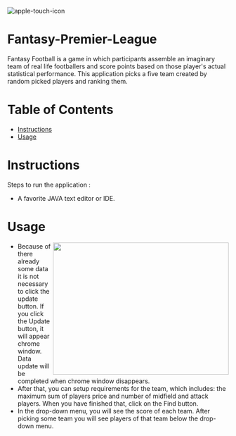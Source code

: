 ![apple-touch-icon](https://user-images.githubusercontent.com/18104045/31047476-b702c8c4-a60b-11e7-82f3-3efd1d192306.png)
# Fantasy-Premier-League
Fantasy Football is a  game in which participants assemble an imaginary team of real life footballers and score points based on those player's actual statistical performance. This application picks a five team created by random picked players and ranking them.
# Table of Contents

* [Instructions](#instructions)
* [Usage](#usage)

# <a name="instructions"></a>Instructions
Steps to run the application : 
   * A favorite JAVA text editor or IDE.
# <a name="Usage"></a>Usage
* <img align="right" width="400" height="300" src="https://user-images.githubusercontent.com/18104045/31203364-12105bb0-a967-11e7-822d-19216c7a2483.png"> Because of there already some data it is not necessary to click the update button. If you click the Update button, it will appear chrome window. Data update will be completed when chrome window disappears.
* After that, you can setup requirements for the team, which includes: the maximum sum of players price and number of midfield and attack players. When you have finished that, click on the Find button. 
* In the drop-down menu, you will see the score of each team. After picking some team you will see players of that team below the drop-down menu.

